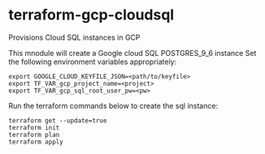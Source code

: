 # terraform-gcp-cloudsql
Provisions Cloud SQL instances in GCP

This mnodule will create a Google cloud SQL POSTGRES_9_6 instance
Set the following environment variables appropriately:
```
export GOOGLE_CLOUD_KEYFILE_JSON=<path/to/keyfile>
export TF_VAR_gcp_project_name=<project>
export TF_VAR_gcp_sql_root_user_pw=<pw>
```
Run the terraform commands below to create the sql instance:  
```
terraform get --update=true
terraform init
terraform plan
terraform apply
```
